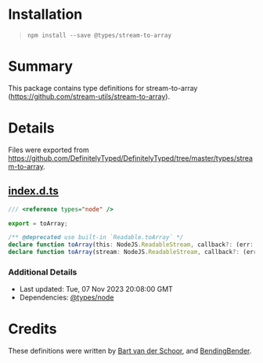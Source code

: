 # Installation
> `npm install --save @types/stream-to-array`

# Summary
This package contains type definitions for stream-to-array (https://github.com/stream-utils/stream-to-array).

# Details
Files were exported from https://github.com/DefinitelyTyped/DefinitelyTyped/tree/master/types/stream-to-array.
## [index.d.ts](https://github.com/DefinitelyTyped/DefinitelyTyped/tree/master/types/stream-to-array/index.d.ts)
````ts
/// <reference types="node" />

export = toArray;

/** @deprecated use built-in `Readable.toArray` */
declare function toArray(this: NodeJS.ReadableStream, callback?: (err: any, arr: any[]) => void): Promise<any[]>;
declare function toArray(stream: NodeJS.ReadableStream, callback?: (err: any, arr: any[]) => void): Promise<any[]>;

````

### Additional Details
 * Last updated: Tue, 07 Nov 2023 20:08:00 GMT
 * Dependencies: [@types/node](https://npmjs.com/package/@types/node)

# Credits
These definitions were written by [Bart van der Schoor](https://github.com/Bartvds), and [BendingBender](https://github.com/BendingBender).
